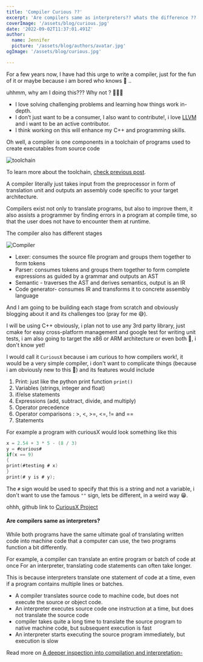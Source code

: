 ```yaml
---
title: 'Compiler Curious ??'
excerpt: 'Are compilers same as interpreters?? whats the difference ??'
coverImage: '/assets/blog/curious.jpg'
date: '2022-09-02T11:37:01.491Z'
author:
  name: Jennifer
  picture: '/assets/blog/authors/avatar.jpg'
ogImage: '/assets/blog/curious.jpg'

---
```

For a few years now, I have had this urge to write a compiler, just for the fun of it or maybe because i am bored who knows 🥲 ..

uhhmm, why am I doing this??? Why not ? 🤷🏽‍♂️

- I love solving challenging problems and learning how things work in-depth.
- I don’t just want to be a consumer, I also want to contribute!, i love [LLVM](https://llvm.org/) and i want to be an active contributor. 
- I think working on this will enhance my C++ and programming skills.

Oh well, a compiler is one components in a toolchain of programs used to create executables from source code 

![toolchain](/assets/blog/tools.jpg)

To learn more about the toolchain, [check previous post](/_posts/buildsystems2.md).

A compiler literally just takes input from the preprocessor in form of translation unit and outputs an assembly code specific to your target architecture.

Compilers exist not only to translate programs, but also to improve them, it also assists a programmer by finding errors in a program at compile time, so that the user does not have to encounter them at runtime.

The compiler also has different stages

![Compiler](/assets/blog/toolchain.png)

- Lexer: consumes the source file program and groups them together to form tokens
- Parser: consumes tokens and groups them together to form complete expressions as guided by a grammar and outputs an AST
- Semantic - traverses the AST and derives semantics, output is an IR
- Code generator- consumes IR and transforms it to concrete assembly language

And I am going to be building each stage from scratch and obviously blogging about it and its challenges too (pray for me 😅). 

I will be using C++ obviously, i plan not to use any 3rd party library, just cmake for easy cross-platform management and google test for writing unit tests, i am also going to target the x86 or ARM architecture or even both 🤔, i don't know yet!

I would call it `CuriousX` because i am curious to how compilers work!, it would be a very simple compiler, i don't want to complicate things (because i am obviously new to this 😬) and its features would include 

1. Print: just like the python print function `print()`
2. Variables (strings, integer and float)
3. if/else statements
4. Expressions (add, subtract, divide, and multiply)
5. Operator precedence
6.  Operator comparisons : >, <, >=, <=, != and ==
7.  Statements

For example a program with curiousX would look something like this
```C
x = 2.54 + 3 * 5 - (8 / 3)
y = #curious#
if(x == 9)
{
print(#testing # x)
}
print(# y is # y);
```

The `#` sign would be used to specify that this is a string and not a variable, i don't want to use the famous `""` sign, lets be different, in a weird way 😁. 

ohhh, github link to [CuriousX Project ](https://github.com/jnyfah/CuriousX)

#### Are compilers same as interpreters?

While both programs have the same ultimate goal of translating written code into machine code that a computer can use, the two programs function a bit differently. 

For example, a compiler can translate an entire program or batch of code at once
For an interpreter, translating code statements can often take longer. 

This is because interpreters translate one statement of code at a time, even if a program contains multiple lines or batches. 

- A compiler translates source code to machine code, but does not execute the source or object code.
- An interpreter executes source code one instruction at a time, but does not translate the source code
- compiler takes quite a long time to translate the source program to native machine code, but subsequent execution is fast
- An interpreter starts executing the source program immediately, but execution is slow

Read more on [A deeper inspection into compilation and interpretation-](https://medium.com/basecs/a-deeper-inspection-into-compilation-and-interpretation-d98952ebc842)


<div class="commentbox"></div>
<script src="https://unpkg.com/commentbox.io/dist/commentBox.min.js"></script>
<script>commentBox('5688132691296256-proj')</script>
